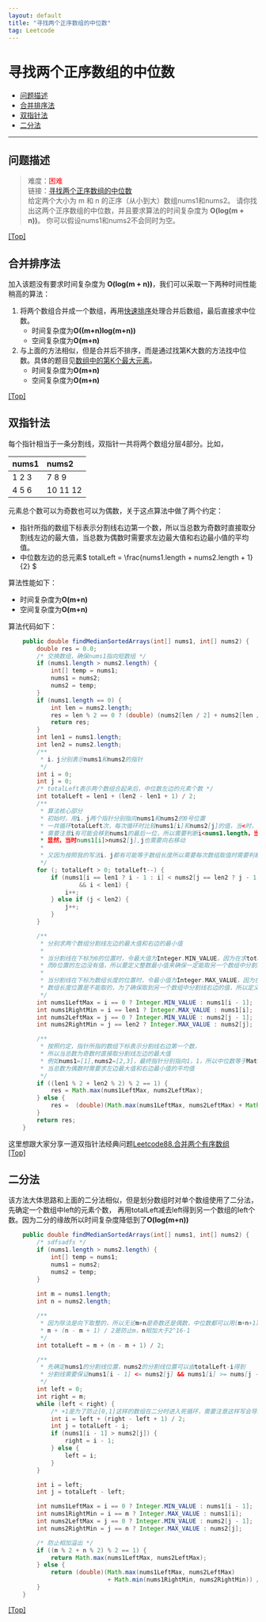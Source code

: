 ```yaml
---
layout: default
title: "寻找两个正序数组的中位数"
tag: Leetcode
---
```


# <a name="top"></a>寻找两个正序数组的中位数

* [问题描述](#anchor1)
* [合并排序法](#anchor2)
* [双指针法](#anchor3)
* [二分法](#anchor4)

***

## <a name="anchor1"></a>问题描述

> 难度：<font color="red">困难</font>  
> 链接：[寻找两个正序数组的中位数](https://leetcode-cn.com/problems/median-of-two-sorted-arrays/)   
> 给定两个大小为 m 和 n 的正序（从小到大）数组<span class="inline_code_block">nums1</span>和<span class="inline_code_block">nums2</span>。
> 请你找出这两个正序数组的中位数，并且要求算法的时间复杂度为 **O(log(m + n))**。
> 你可以假设<span class="inline_code_block">nums1</span>和<span class="inline_code_block">nums2</span>不会同时为空。

[[Top]](#top)

## <a name="anchor2"></a>合并排序法

加入该题没有要求时间复杂度为 **O(log(m + n))**，我们可以采取一下两种时间性能稍高的算法：  

1. 将两个数组合并成一个数组，再用[快速排序](https://www.jianshu.com/p/a68f72278f8f)处理合并后数组，最后直接求中位数。
   * 时间复杂度为**O((m+n)log(m+n))**
   * 空间复杂度为**O(m+n)**
2. 与上面的方法相似，但是合并后不排序，而是通过找第K大数的方法找中位数。具体的题目见[数组中的第K个最大元素](https://leetcode-cn.com/problems/kth-largest-element-in-an-array/)。
   * 时间复杂度为**O(m+n)**
   * 空间复杂度为**O(m+n)**

[[Top]](#top)

## <a name="anchor3"></a>双指针法

每个指针相当于一条分割线，双指针一共将两个数组分层4部分。比如，    

| nums1 | nums2 |
| :---- | :---- |
| 1 2 3 | 7 8 9 |
| 4 5 6 | 10 11 12 |    

元素总个数可以为奇数也可以为偶数，关于这点算法中做了两个约定：  
* 指针所指的数组下标表示分割线右边第一个数，所以当总数为奇数时直接取分割线左边的最大值，当总数为偶数时需要求左边最大值和右边最小值的平均值。
* 中位数左边的总元素$ totalLeft = \frac{nums1.length + nums2.length + 1}{2} $     

算法性能如下：
* 时间复杂度为**O(m+n)**
* 空间复杂度为**O(m+n)**    

算法代码如下：

``` java
	public double findMedianSortedArrays(int[] nums1, int[] nums2) {
        double res = 0.0;
        /* 交换数组，确保nums1指向短数组 */
        if (nums1.length > nums2.length) {
            int[] temp = nums1;
            nums1 = nums2;
            nums2 = temp;
        }
        if (nums1.length == 0) {
            int len = nums2.length;
            res = len % 2 == 0 ? (double) (nums2[len / 2] + nums2[len / 2 - 1]) / 2 : nums2[len / 2];
            return res;
        }
        int len1 = nums1.length;
        int len2 = nums2.length;
        /**
         * i，j分别表示nums1和nums2的指针
         */
        int i = 0;
        int j = 0;
        /* totalLeft表示两个数组合起来后，中位数左边的元素个数 */
        int totalLeft = len1 + (len2 - len1 + 1) / 2;
        /**
         * 算法核心部分
         * 初始时，用i，j两个指针分别指向nums1和nums2的0号位置
         * 一共循环totalLeft次，每次循环时比较nums1[i]和nums2[j]的值，当<时，说明该数排在合并后数组的前置位置所以i++
         * 需要注意i有可能会移到nums1的最后一位，所以需要判断i<nums1.length，当不符合条件则需要将j向右移动
         * 显然，当时nums1[i]>nums2[j],j也需要向右移动
         *
         * 又因为按照我的写法i，j都有可能等于数组长度所以需要每次数组取值时需要判断是否越界，越界了就下标减一
         */
        for (; totalLeft > 0; totalLeft--) {
            if (nums1[i == len1 ? i - 1 : i] < nums2[j == len2 ? j - 1 : j]
                    && i < len1) {
                i++;
            } else if (j < len2) {
                j++;
            }
        }

        /**
         * 分别求两个数组分割线左边的最大值和右边的最小值
         *
         * 当分割线在下标为0的位置时，令最大值为Integer.MIN_VALUE，因为在求totalLeft的时候需要比较两个数组中左边区间的最大值，
         * 而0位置的左边没有值，所以要定义整数最小值来确保一定能取另一个数组中分割线左边的值
         *
         * 当分割线在下标为数组长度的位置时，令最小值为Integer.MAX_VALUE，因为在求totalRight的时候需要比较两个数组中右边区间的最小值
         * 数组长度位置是不能取的，为了确保取到另一个数组中分割线右边的值，所以定义为整数最大值
         */
        int nums1LeftMax = i == 0 ? Integer.MIN_VALUE : nums1[i - 1];
        int nums1RightMin = i == len1 ? Integer.MAX_VALUE : nums1[i];
        int nums2LeftMax = j == 0 ? Integer.MIN_VALUE : nums2[j - 1];
        int nums2RightMin = j == len2 ? Integer.MAX_VALUE : nums2[j];

        /**
         * 按照约定，指针所指的数组下标表示分割线右边第一个数，
         * 所以当总数为奇数时直接取分割线左边的最大值
         * 例如nums1=[1],nums2=[2,3]，最终指针分别指向1，1，所以中位数等于Math.max(nums1LeftMax, nums2LeftMax)=2
         * 当总数为偶数时需要求左边最大值和右边最小值的平均值
         */
        if ((len1 % 2 + len2 % 2) % 2 == 1) {
            res = Math.max(nums1LeftMax, nums2LeftMax);
        } else {
            res =  (double)(Math.max(nums1LeftMax, nums2LeftMax) + Math.min(nums1RightMin, nums2RightMin)) / 2;
        }
        return res;
    }
```   
这里想跟大家分享一道双指针法经典问题[Leetcode88.合并两个有序数组](https://leetcode-cn.com/problems/merge-sorted-array/)    
[[Top]](#top)

## <a name="anchor4"></a>二分法
该方法大体思路和上面的二分法相似，但是划分数组时对单个数组使用了二分法，先确定一个数组中left的元素个数，
再用totalLeft减去left得到另一个数组的left个数。因为二分的缘故所以时间复杂度降低到了**O(log(m+n))**

``` java
	public double findMedianSortedArrays(int[] nums1, int[] nums2) {
		/* sdfsadfs */
		if (nums1.length > nums2.length) {
			int[] temp = nums1;
			nums1 = nums2;
			nums2 = temp;
		}
		
		int m = nums1.length;
		int n = nums2.length;

		/**
		 * 因为除法是向下取整的，所以无论m+n是奇数还是偶数，中位数都可以用(m+n+1)/2表示
		 * m + (n - m + 1) / 2是防止m，n相加大于2^16-1
		 */
		int totalLeft = m + (n - m + 1) / 2;

		/**
		 * 先确定nums1的分割线位置，nums2的分割线位置可以由totalLeft-i得到
		 * 分割线需要保证nums1[i - 1] <= nums2[j] && nums1[i] >= nums[j - 1]
		 */
		int left = 0;
		int right = m;
		while (left < right) {
			/* +1是为了防止[0,1]这样的数组在二分时进入死循环，需要注意这样写会导致到不了数组的0号位置 */
			int i = left + (right - left + 1) / 2;
			int j = totalLeft - i;
			if (nums1[i - 1] > nums2[j]) {
				right = i - 1;
			} else {
				left = i;
			}
		}

		int i = left;
		int j = totalLeft - left;

		int nums1LeftMax = i == 0 ? Integer.MIN_VALUE : nums1[i - 1];
		int nums1RightMin = i == m ? Integer.MAX_VALUE : nums1[i];
		int nums2LeftMax = j == 0 ? Integer.MIN_VALUE : nums2[j - 1];
		int nums2RightMin = j == n ? Integer.MAX_VALUE : nums2[j];

		/* 防止相加溢出 */
		if ((m % 2 + n % 2) % 2 == 1) {
			return Math.max(nums1LeftMax, nums2LeftMax);
		} else {
			return (double)(Math.max(nums1LeftMax, nums2LeftMax) 
							+ Math.min(nums1RightMin, nums2RightMin)) / 2;
		}
	}
```
[[Top]](#top)
